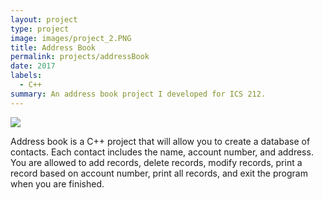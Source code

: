 ```yaml
---
layout: project
type: project
image: images/project_2.PNG
title: Address Book
permalink: projects/addressBook
date: 2017
labels:
  - C++
summary: An address book project I developed for ICS 212.
---
```


<img class="ui image" src="{{ site.baseurl }}/images/project_2.PNG">

Address book is a C++ project that will allow you to create a database of contacts.  Each contact includes the name, account number, and address.  You are allowed to add records, delete records, modify records, print a record based on account number, print all records, and exit the program when you are finished.

